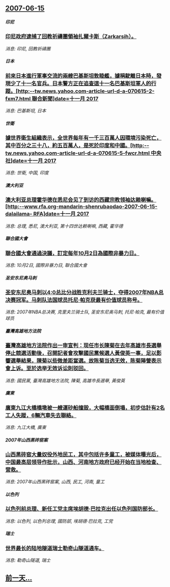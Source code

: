 ## [2007-06-15](/news/2007/06/15/index.md)

##### 印尼
### [印尼政府逮捕了回教祈禱團領袖扎爾卡斯（Zarkarsih）。](/news/2007/06/15/印尼政府逮捕了回教祈禱團領袖扎爾卡斯-Zarkarsih.md)
_消息: 印尼, 回教祈禱團_

##### 日本
### [前來日本進行軍事交流的兩艘巴基斯坦敦睦艦，據稱駛離日本時，發現少了十一名官兵。日本警方正在追查這十一名巴基斯坦軍人的行蹤。[http:--tw.news.yahoo.com-article-url-d-a-070615-2-fxm7.html 聯合新聞]date=十一月 2017 ](/news/2007/06/15/前來日本進行軍事交流的兩艘巴基斯坦敦睦艦-據稱駛離日本時-發現少了十一名官兵-日本警方正在追查這十一名巴基斯坦軍人的行蹤.md)
_消息: 巴基斯坦, 日本_

##### 世衛
### [據世界衛生組織表示，全世界每年有一千三百萬人因環境污染死亡，其中百分之三十八，約五百萬人，是死於印度和中國。[http:--tw.news.yahoo.com-article-url-d-a-070615-5-fwcr.html 中央社]date=十一月 2017 ](/news/2007/06/15/據世界衛生組織表示-全世界每年有一千三百萬人因環境污染死亡-其中百分之三十八-約五百萬人-是死於印度和中國-http.md)
_消息: 世衛, 中国, 印度_

##### 澳大利亚
### [澳大利亚总理霍华德在悉尼会见了到访的西藏宗教领袖达赖喇嘛。[http:--www.rfa.org-mandarin-shenrubaodao-2007-06-15-dalailama- RFA]date=十一月 2017 ](/news/2007/06/15/澳大利亚总理霍华德在悉尼会见了到访的西藏宗教领袖达赖喇嘛-http-wwwrfaorg-mandarin-sh.md)
_消息: 总理, 悉尼, 澳大利亚, 第十四世达赖喇嘛, 西藏, 霍华德_

##### 聯合國大會
### [聯合國大會通過決議，訂定每年10月2日為國際非暴力日。](/news/2007/06/15/聯合國大會通過決議-訂定每年10月2日為國際非暴力日.md)
_消息: 10月2日, 國際非暴力日, 聯合國大會_

##### 圣安东尼奥马刺
### [圣安东尼奥马刺以4:0总比分战胜克利夫兰骑士，夺得2007年NBA总决赛冠军。马刺队法国球员托尼·帕克获最有价值球员称号。](/news/2007/06/15/圣安东尼奥马刺以4-0总比分战胜克利夫兰骑士-夺得2007年NBA总决赛冠军-马刺队法国球员托尼-帕克获最有价值球员称号.md)
_消息: 2007年NBA总决赛, 克里夫兰骑士队, 圣安东尼奥马刺, 托尼·帕克, 最有价值球员_

##### 臺灣高雄地方法院
### [臺灣高雄地方法院作出一审宣判：现任市长陳菊在去年高雄市長選舉停止競選活動後，召開記者會攻擊國民黨候選人黃俊英一事，足以影響選舉結果，陳菊以些微差距當選。故陈菊当选无效，陈菊陣營表示會上诉。至於选举无效诉讼則驳回。](/news/2007/06/15/臺灣高雄地方法院作出一审宣判-现任市长陳菊在去年高雄市長選舉停止競選活動後-召開記者會攻擊國民黨候選人黃俊英一事-足以影.md)
_消息: 國民黨, 臺灣高雄地方法院, 陳菊, 高雄市長選舉, 黃俊英_

##### 廣東
### [廣東九江大橋橋墩被一艘運砂船撞毀，大幅橋面倒塌，初步估計有2名工人失蹤，6輛汽車失去聯絡。](/news/2007/06/15/廣東九江大橋橋墩被一艘運砂船撞毀-大幅橋面倒塌-初步估計有2名工人失蹤-6輛汽車失去聯絡.md)
_消息: 九江大橋, 廣東_

##### 2007年山西黑砖窑案
### [山西黑砖窑大量奴役外地民工，其中包括许多童工，被媒体曝光后，中国最高层领导作批示，山西、河南地方政府已经开始在当地检查、营救。](/news/2007/06/15/山西黑砖窑大量奴役外地民工-其中包括许多童工-被媒体曝光后-中国最高层领导作批示-山西-河南地方政府已经开始在当地检查.md)
_消息: 2007年山西黑砖窑案, 山西, 民工, 河南, 童工_

##### 以色列
### [以色列前总理、新任工党主席埃胡德·巴拉克出任以色列国防部长。](/news/2007/06/15/以色列前总理-新任工党主席埃胡德-巴拉克出任以色列国防部长.md)
_消息: 以色列, 以色列总理, 國防部, 埃胡德·巴拉克, 工党_

##### 瑞士
### [世界最长的陆地隧道瑞士勒奇山隧道通车。](/news/2007/06/15/世界最长的陆地隧道瑞士勒奇山隧道通车.md)
_消息: 勒奇山隧道, 瑞士_

## [前一天...](/news/2007/06/14/index.md)

